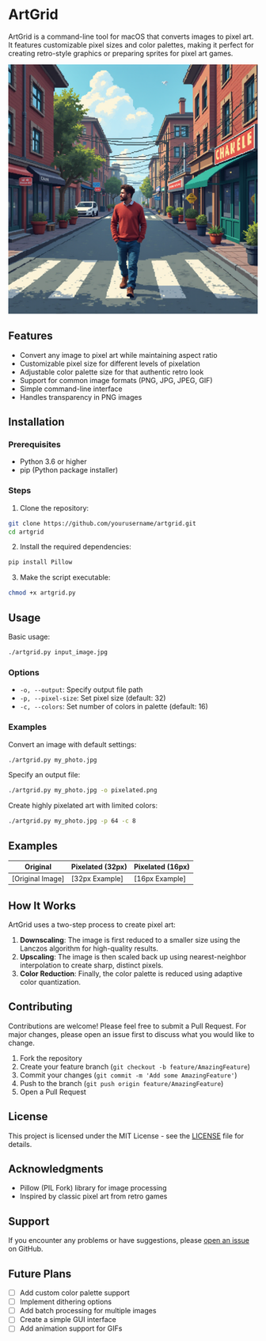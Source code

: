 # ArtGrid

ArtGrid is a command-line tool for macOS that converts images to pixel art. It features customizable pixel sizes and color palettes, making it perfect for creating retro-style graphics or preparing sprites for pixel art games.

![ArtGrid Banner](screen2.png)

## Features

- Convert any image to pixel art while maintaining aspect ratio
- Customizable pixel size for different levels of pixelation
- Adjustable color palette size for that authentic retro look
- Support for common image formats (PNG, JPG, JPEG, GIF)
- Simple command-line interface
- Handles transparency in PNG images

## Installation

### Prerequisites

- Python 3.6 or higher
- pip (Python package installer)

### Steps

1. Clone the repository:
```bash
git clone https://github.com/yourusername/artgrid.git
cd artgrid
```

2. Install the required dependencies:
```bash
pip install Pillow
```

3. Make the script executable:
```bash
chmod +x artgrid.py
```

## Usage

Basic usage:
```bash
./artgrid.py input_image.jpg
```

### Options

- `-o, --output`: Specify output file path
- `-p, --pixel-size`: Set pixel size (default: 32)
- `-c, --colors`: Set number of colors in palette (default: 16)

### Examples

Convert an image with default settings:
```bash
./artgrid.py my_photo.jpg
```

Specify an output file:
```bash
./artgrid.py my_photo.jpg -o pixelated.png
```

Create highly pixelated art with limited colors:
```bash
./artgrid.py my_photo.jpg -p 64 -c 8
```

## Examples

| Original | Pixelated (32px) | Pixelated (16px) |
|----------|------------------|------------------|
| [Original Image] | [32px Example] | [16px Example] |

## How It Works

ArtGrid uses a two-step process to create pixel art:

1. **Downscaling**: The image is first reduced to a smaller size using the Lanczos algorithm for high-quality results.
2. **Upscaling**: The image is then scaled back up using nearest-neighbor interpolation to create sharp, distinct pixels.
3. **Color Reduction**: Finally, the color palette is reduced using adaptive color quantization.

## Contributing

Contributions are welcome! Please feel free to submit a Pull Request. For major changes, please open an issue first to discuss what you would like to change.

1. Fork the repository
2. Create your feature branch (`git checkout -b feature/AmazingFeature`)
3. Commit your changes (`git commit -m 'Add some AmazingFeature'`)
4. Push to the branch (`git push origin feature/AmazingFeature`)
5. Open a Pull Request

## License

This project is licensed under the MIT License - see the [LICENSE](LICENSE) file for details.

## Acknowledgments

- Pillow (PIL Fork) library for image processing
- Inspired by classic pixel art from retro games

## Support

If you encounter any problems or have suggestions, please [open an issue](https://github.com/makalin/artgrid/issues) on GitHub.

## Future Plans

- [ ] Add custom color palette support
- [ ] Implement dithering options
- [ ] Add batch processing for multiple images
- [ ] Create a simple GUI interface
- [ ] Add animation support for GIFs
